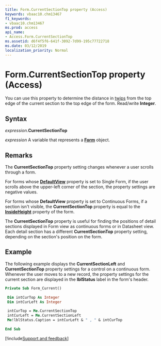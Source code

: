 ```yaml
---
title: Form.CurrentSectionTop property (Access)
keywords: vbaac10.chm13467
f1_keywords:
- vbaac10.chm13467
ms.prod: access
api_name:
- Access.Form.CurrentSectionTop
ms.assetid: d6f4f5f6-641f-3092-7d99-195c77722718
ms.date: 03/12/2019
localization_priority: Normal
---
```



# Form.CurrentSectionTop property (Access)

You can use this property to determine the distance in [twips](../language/glossary/vbe-glossary.md#twip) from the top edge of the current section to the top edge of the form. Read/write **Integer**.


## Syntax

_expression_.**CurrentSectionTop**

_expression_ A variable that represents a **[Form](Access.Form.md)** object.


## Remarks

The **CurrentSectionTop** property setting changes whenever a user scrolls through a form.

For forms whose **[DefaultView](Access.Form.DefaultView.md)** property is set to Single Form, if the user scrolls above the upper-left corner of the section, the property settings are negative values.

For forms whose **DefaultView** property is set to Continuous Forms, if a section isn't visible, the **CurrentSectionTop** property is equal to the **[InsideHeight](Access.Form.InsideHeight.md)** property of the form.

The **CurrentSectionTop** property is useful for finding the positions of detail sections displayed in Form view as continuous forms or in Datasheet view. Each detail section has a different **CurrentSectionTop** property setting, depending on the section's position on the form.


## Example

The following example displays the **CurrentSectionLeft** and **CurrentSectionTop** property settings for a control on a continuous form. Whenever the user moves to a new record, the property settings for the current section are displayed in the **lblStatus** label in the form's header.

```vb
Private Sub Form_Current() 
 
 Dim intCurTop As Integer 
 Dim intCurLeft As Integer 
 
 intCurTop = Me.CurrentSectionTop 
 intCurLeft = Me.CurrentSectionLeft 
 Me!lblStatus.Caption = intCurLeft & " , " & intCurTop 
 
End Sub
```



[!include[Support and feedback](~/includes/feedback-boilerplate.md)]
